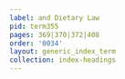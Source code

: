 ```yaml
---
label: and Dietary Law
pid: term355
pages: 369|370|372|408
order: '0034'
layout: generic_index_term
collection: index-headings
---
```

